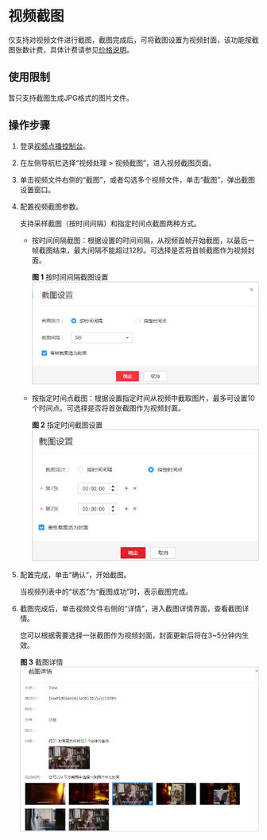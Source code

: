 # 视频截图<a name="ZH-CN_TOPIC_0143324025"></a>

仅支持对视频文件进行截图，截图完成后，可将截图设置为视频封面，该功能按截图张数计费，具体计费请参见[价格说明](https://support.huaweicloud.com/price-vod/vod070001.html)。

## 使用限制<a name="section1036317344157"></a>

暂只支持截图生成JPG格式的图片文件。

## 操作步骤<a name="section10117746131515"></a>

1.  登录[视频点播控制台](视频点播控制台https://console.huaweicloud.com/vod)。
2.  在左侧导航栏选择“视频处理 \> 视频截图”，进入视频截图页面。
3.  单击视频文件右侧的“截图”，或者勾选多个视频文件，单击“截图”，弹出截图设置窗口。
4.  配置视频截图参数。

    支持采样截图（按时间间隔）和指定时间点截图两种方式。

    -   按时间间隔截图：根据设置的时间间隔，从视频首帧开始截图，以最后一帧截图结束，最大间隔不能超过12秒。可选择是否将首帧截图作为视频封面。

        **图 1**  按时间间隔截图设置<a name="fig2573174332418"></a>  
        ![](figures/按时间间隔截图设置.png "按时间间隔截图设置")

    -   按指定时间点截图：根据设置指定时间从视频中截取图片，最多可设置10个时间点。可选择是否将首张截图作为视频封面。

        **图 2**  指定时间截图设置<a name="fig15683124914247"></a>  
        ![](figures/指定时间截图设置.png "指定时间截图设置")

5.  配置完成，单击“确认”，开始截图。

    当视频列表中的“状态”为“截图成功”时，表示截图完成。

6.  截图完成后，单击视频文件右侧的“详情”，进入截图详情界面，查看截图详情。

    您可以根据需要选择一张截图作为视频封面，封面更新后将在3\~5分钟内生效。

    **图 3**  截图详情<a name="fig193633412344"></a>  
    ![](figures/截图详情.png "截图详情")


